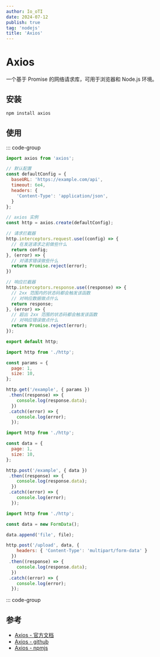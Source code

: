 ```yaml
---
author: Io_oTI
date: 2024-07-12
publish: true
tag: 'nodejs'
title: 'Axios'
---
```


# Axios

一个基于 Promise 的网络请求库，可用于浏览器和 Node.js 环境。

## 安装

```bash
npm install axios
```

## 使用

::: code-group

```javascript [创建实例]
import axios from 'axios';

// 默认配置
const defaultConfig = {
  baseURL: 'https://example.com/api',
  timeout: 6e4,
  headers: {
    'Content-Type': 'application/json',
  }
};

// axios 实例
const http = axios.create(defaultConfig);

// 请求拦截器
http.interceptors.request.use((config) => {
  // 在发送请求之前做些什么
  return config;
}, (error) => {
  // 对请求错误做些什么
  return Promise.reject(error);
})

// 响应拦截器
http.interceptors.response.use((response) => {
  // 2xx 范围内的状态码都会触发该函数
  // 对响应数据做点什么
  return response;
}, (error) => {
  // 超出 2xx 范围的状态码都会触发该函数
  // 对响应错误做点什么
  return Promise.reject(error);
});

export default http;
```

```javascript [Get 请求]
import http from './http';

const params = {
  page: 1,
  size: 10,
};

http.get('/example', { params })
 .then((response) => {
    console.log(response.data);
  })
 .catch((error) => {
    console.log(error);
  });
```

```javascript [Post 请求]
import http from './http';

const data = {
  page: 1,
  size: 10,
};

http.post('/example', { data })
 .then((response) => {
    console.log(response.data);
  })
 .catch((error) => {
    console.log(error);
  });
```

```javascript [上传文件]
import http from './http';

const data = new FormData();

data.append('file', file);

http.post('/upload', data, {
    headers: { 'Content-Type': 'multipart/form-data' }
  })
 .then((response) => {
    console.log(response.data);
  })
 .catch((error) => {
    console.log(error);
  });
```

::: code-group

## 参考

- [Axios - 官方文档](https://axios-http.com/zh/docs/intro)
- [Axios - github](https://github.com/axios/axios)
- [Axios - npmjs](https://www.npmjs.com/package/axios)
